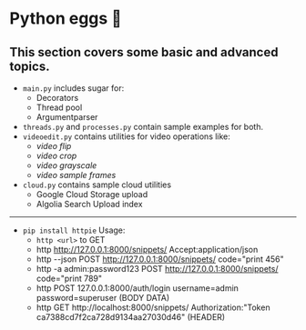 # Python eggs :egg:

This section covers some basic and advanced topics.
---

- `main.py` includes sugar for:
	- Decorators
	- Thread pool
	- Argumentparser
- `threads.py` and `processes.py` contain sample examples for both.
- `videoedit.py` contains utilities for video operations like:
	- _video flip_
	- _video crop_
	- _video grayscale_
	- _video sample frames_
- `cloud.py` contains sample cloud utilities
	- Google Cloud Storage upload
	- Algolia Search Upload index

---

- `pip install httpie`
Usage: 
	- `http <url>` to GET
	- http http://127.0.0.1:8000/snippets/ Accept:application/json
	- http --json POST http://127.0.0.1:8000/snippets/ code="print 456"
	- http -a admin:password123 POST http://127.0.0.1:8000/snippets/ code="print 789"
	- http POST 127.0.0.1:8000/auth/login username=admin password=superuser (BODY DATA)
	- http GET http://localhost:8000/snippets/ Authorization:"Token ca7388cd7f2ca728d9134aa27030d46" (HEADER)

